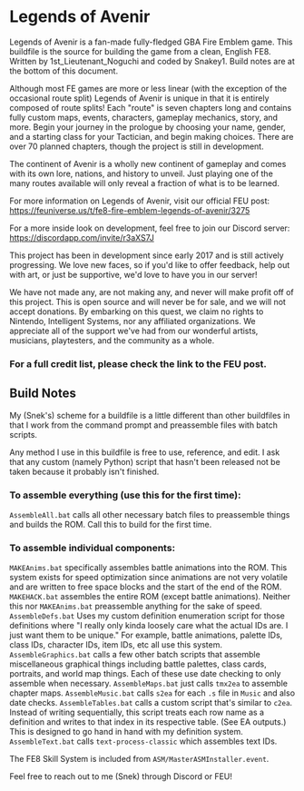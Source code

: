 # Legends of Avenir
Legends of Avenir is a fan-made fully-fledged GBA Fire Emblem game. This buildfile is the source for building the game from a clean, English FE8. Written by 1st_Lieutenant_Noguchi and coded by Snakey1. Build notes are at the bottom of this document.

Although most FE games are more or less linear (with the exception of the occasional route split) Legends of Avenir is unique in that it is entirely composed of route splits! Each "route" is seven chapters long and contains fully custom maps, events, characters, gameplay mechanics, story, and more. Begin your journey in the prologue by choosing your name, gender, and a starting class for your Tactician, and begin making choices. There are over 70 planned chapters, though the project is still in development.

The continent of Avenir is a wholly new continent of gameplay and comes with its own lore, nations, and history to unveil. Just playing one of the many routes available will only reveal a fraction of what is to be learned.

For more information on Legends of Avenir, visit our official FEU post: https://feuniverse.us/t/fe8-fire-emblem-legends-of-avenir/3275

For a more inside look on development, feel free to join our Discord server: https://discordapp.com/invite/r3aXS7J

This project has been in development since early 2017 and is still actively progressing. We love new faces, so if you'd like to offer feedback, help out with art, or just be supportive, we'd love to have you in our server!

We have not made any, are not making any, and never will make profit off of this project. This is open source and will never be for sale, and we will not accept donations. By embarking on this quest, we claim no rights to Nintendo, Intelligent Systems, nor any affiliated organizations. We appreciate all of the support we've had from our wonderful artists, musicians, playtesters, and the community as a whole.

### For a full credit list, please check the link to the FEU post.

## Build Notes
My (Snek's) scheme for a buildfile is a little different than other buildfiles in that I work from the command prompt and preassemble files with batch scripts.

Any method I use in this buildfile is free to use, reference, and edit. I ask that any custom (namely Python) script that hasn't been released not be taken because it probably isn't finished.

### To assemble everything (use this for the first time):
`AssembleAll.bat` calls all other necessary batch files to preassemble things and builds the ROM. Call this to build for the first time.

### To assemble individual components:
`MAKEAnims.bat` specifically assembles battle animations into the ROM. This system exists for speed optimization since animations are not very volatile and are written to free space blocks and the start of the end of the ROM.
`MAKEHACK.bat` assembles the entire ROM (except battle animations). Neither this nor `MAKEAnims.bat` preassemble anything for the sake of speed.
`AssembleDefs.bat` Uses my custom definition enumeration script for those definitions where "I really only kinda loosely care what the actual IDs are. I just want them to be unique." For example, battle animations, palette IDs, class IDs, character IDs, item IDs, etc all use this system.
`AssembleGraphics.bat` calls a few other batch scripts that assemble miscellaneous graphical things including battle palettes, class cards, portraits, and world map things. Each of these use date checking to only assemble when necessary.
`AssembleMaps.bat` just calls `tmx2ea` to assemble chapter maps.
`AssembleMusic.bat` calls `s2ea` for each `.s` file in `Music` and also date checks.
`AssembleTables.bat` calls a custom script that's similar to `c2ea`. Instead of writing sequentially, this script treats each row name as a definition and writes to that index in its respective table. (See EA outputs.) This is designed to go hand in hand with my definition system.
`AssembleText.bat` calls `text-process-classic` which assembles text IDs.

The FE8 Skill System is included from `ASM/MasterASMInstaller.event`.

Feel free to reach out to me (Snek) through Discord or FEU!

